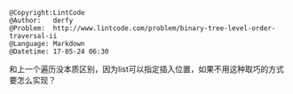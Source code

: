 ```
@Copyright:LintCode
@Author:   derfy
@Problem:  http://www.lintcode.com/problem/binary-tree-level-order-traversal-ii
@Language: Markdown
@Datetime: 17-05-24 06:30
```

和上一个遍历没本质区别，因为list可以指定插入位置，如果不用这种取巧的方式要怎么实现？